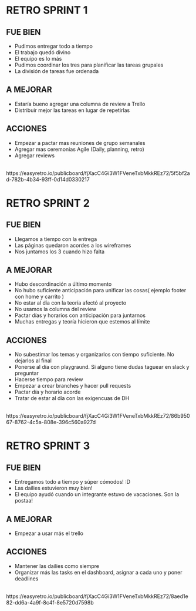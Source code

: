# RETRO SPRINT 1
## FUE BIEN
* Pudimos entregar todo a tiempo
* El trabajo quedó divino
* El equipo es lo más
* Pudimos coordinar los tres para planificar las tareas grupales
* La división de tareas fue ordenada
## A MEJORAR
* Estaría bueno agregar una columna de review a Trello
* Distribuir mejor las tareas en lugar de repetirlas
## ACCIONES
* Empezar a pactar mas reuniones de grupo semanales
* Agregar mas ceremonias Agile (Daily, planning, retro)
* Agregar reviews
<br>
https://easyretro.io/publicboard/fjXacC4Gi3W1FVeneTxbMkkREz72/5f5bf2ad-782b-4b34-93ff-0d14d0330217
<br>  

# RETRO SPRINT 2
## FUE BIEN
* Llegamos a tiempo con la entrega
* Las páginas quedaron acordes a los wireframes
* Nos juntamos los 3 cuando hizo falta
## A MEJORAR
* Hubo descordinación a último momento
* No hubo suficiente anticipación para unificar las cosas( ejemplo footer con home y carrito )
* No estar al día con la teoría afectó al proyecto
* No usamos la columna del review
* Pactar días y horarios con anticipación para juntarnos
* Muchas entregas y teoría hicieron que estemos al límite
## ACCIONES
* No subestimar los temas y organizarlos con tiempo suficiente. No dejarlos al final
* Ponerse al día con playgraund. Si alguno tiene dudas taguear en slack y preguntar
* Hacerse tiempo para review
* Empezar a crear branches y hacer pull requests
* Pactar día y horario acorde
* Tratar de estar al día con las exigencuas de DH
<br>
https://easyretro.io/publicboard/fjXacC4Gi3W1FVeneTxbMkkREz72/86b95067-8762-4c5a-808e-396c560a927d
<br>

# RETRO SPRINT 3
## FUE BIEN
* Entregamos todo a tiempo y súper cómodos! :D
* Las dailies estuvieron muy bien!
* El equipo ayudó cuando un integrante estuvo de vacaciones. Son la postaa!
## A MEJORAR
* Empezar a usar más el trello
## ACCIONES
* Mantener las dailies como siempre
* Organizar más las tasks en el dashboard, asignar a cada uno y poner deadlines
<br>
https://easyretro.io/publicboard/fjXacC4Gi3W1FVeneTxbMkkREz72/8aed1e82-dd6a-4a9f-8c4f-8e5720d7598b
<br>